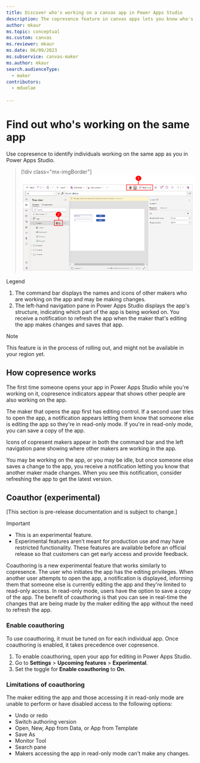 ```yaml
---
title: Discover who's working on a canvas app in Power Apps Studio
description: The copresence feature in canvas apps lets you know who's working on the app.
author: mkaur
ms.topic: conceptual
ms.custom: canvas
ms.reviewer: mkaur
ms.date: 06/09/2023
ms.subservice: canvas-maker
ms.author: mkaur
search.audienceType: 
  - maker
contributors:
  - mduelae
  
---
```


# Find out who's working on the same app

Use copresence to identify individuals working on the same app as you in Power Apps Studio. 

> [!div class="mx-imgBorder"] 
> ![Copresence in Power Apps Studio.](media/copresence/canvas-copresence.png)

Legend

1. The command bar displays the names and icons of other makers who are working on the app and may be making changes. 
2. The left-hand navigation pane in Power Apps Studio displays the app's structure, indicating which part of the app is being worked on. You receive a notification to refresh the app when the maker that's editing the app makes changes and saves that app.

> [!NOTE]
> This feature is in the process of rolling out, and might not be available in your region yet.

## How copresence works

The first time someone opens your app in Power Apps Studio while you're working on it, copresence indicators appear that shows other people are also working on the app. 

The maker that opens the app first has editing control. If a second user tries to open the app, a notification appears letting them know that someone else is editing the app so they're in read-only mode. If you're in read-only mode, you can save a copy of the app.

Icons of copresent makers appear in both the command bar and the left navigation pane showing where other makers are working in the app.

You may be working on the app, or you may be idle, but once someone else saves a change to the app, you receive a notification letting you know that another maker made changes. When you see this notification, consider refreshing the app to get the latest version.

## Coauthor (experimental)

[This section is pre-release documentation and is subject to change.]

> [!IMPORTANT]
> - This is an experimental feature.
> - Experimental features aren’t meant for production use and may have restricted functionality. These features are available before an official release so that customers can get early access and provide feedback.

Coauthoring is a new experimental feature that works similarly to copresence. The user who initiates the app has the editing privileges. When another user attempts to open the app, a notification is displayed, informing them that someone else is currently editing the app and they're limited to read-only access. In read-only mode, users have the option to save a copy of the app. The benefit of coauthoring is that you can see in real-time the changes that are being made by the maker editing the app without the need to refresh the app.

### Enable coauthoring

To use coauthoring, it must be tuned on for each individual app. Once coauthoring is enabled, it takes precedence over copresence.

1. To enable coauthoring, open your app for editing in Power Apps Studio.
2. Go to **Settings** > **Upcoming features** > **Experimental**.
3. Set the toggle for **Enable coauthoring** to **On**.


### Limitations of coauthoring

The maker editing the app and those accessing it in read-only mode are unable to perform or have disabled access to the following options:

- Undo or redo
- Switch authoring version
- Open, New, App from Data, or App from Template
- Save As
- Monitor Tool
- Search pane
- Makers accessing the app in read-only mode can't make any changes.


